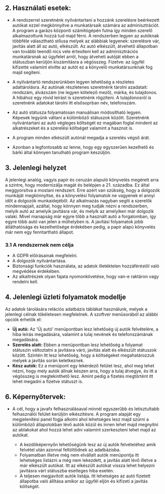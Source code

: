 ## 2. **Használati esetek:**

- A rendszerrel szeretnénk nyilvántartani a hozzánk szerelésre beérkezett autókat ezzel megkönnyítve a munkatársaik számára az adminisztrációt. A program a garázs központi számítógépén futna így minden szerelő alkalmazottunk hozzá tud majd férni. A rendszerben legyen az autóknak többféle választható stílusa melyek az alábbiak legyenek: szerelésre vár, javítás alatt áll az autó, elkészült. Az autó elkészült, átvehető állapotban van további teendő nics vele értesíteni kell az adminisztrációs munkatársnak az ügyfelet arról, hogy átveheti autóját ebben a státuszban kerüljön kiszámításra a végösszeg. Fizetve: az ügyfél kifizette valamint elvitte az autót ez a könyvelő munkatársunknak fog majd segíteni. 

- A nyilvántartó rendszerünkben legyen lehetőség a részletes adattárolásra. Az autónak részletenes szeretnénk tárolni azadatait: rendszám, alvázszám (ne legyen kötelező mező), márka, és tulajdonos. A hibához egy rövid leírást is szeretnénk rögzíteni. A tulajdonosról is szeretnénk adatokat tárolni itt elsősoprban név, telefonszám. 

- Az autó státusza folyamatosan manuálisan módosítható legyen. Képesek legyünk váltani a külömböző státuszok között. Szeretnénk nyilvántartani az autó végleges költségét ez magában foglal mindent az alkatrészeket és a szerelési költséget valamint a hasznot is.

- A program minden elkészült autónál megadja a szerelés végső árát.

- Azonban a legfontosabb az lenne, hogy egy egyszerűen kezelhető és bárki által könnyen tanulható program készüljön.

## 3. **Jelenlegi helyzet**

A jelenlegi analóg, vagyis papír és ceruzán alapuló könyvelés megérett arra a szintre, hogy modernizálja magát és belépjen a 21. századba. Ez által meggyorsítva a mostani rendszert. Erre azért van szükség, hogy a dolgozók munkáját megkönnyítse, és a könyvelési folyamatok ne vagyenek el annyi időt a dolgozók munkaidejéből. Az alkalmazás nagyban segíti a szerelők mindennapjait, azáltal, hogy könnyen meg tudják nézni a rendszerben, melyik autó az amelyik javításra vár, és melyik az amelyiken már dolgozik valaki. Mivel manapság már egyre több a használt autó a forgalomban, így egyre több autó van jelen a műhelyben is. A javítási folyamatok jobb átláthatósága és kezelhetősége érdekében pedig, a papír alapú könyvelés már nem egy fenntartható állapot.


### 3.1 **A rendszernek nem célja**

- A GDPR előírásainak megfelelni.
- A dolgozók nyílvántartása.
- Biztonsági funkciók használata, az adatok illetéktelen hozzáféréstől való megvédése érdekében.
- Az alkaltrészek olyan fajata nyomonkövetése, hogy van-e raktáron vagy rendelni kell.

## 4. **Jelenlegi üzleti folyamatok modellje**

Az adatok tárolására relációs adatbázis táblákat használunk, melyek a jelenlegi célnak tökéletesen megfelelnek. A szoftver menüsorából az alábbi opciók érhetők el:

- **Új autó:** Az 'Új autó' menüpontban lesz lehetőség új autók felvételére, a hiba leírás megadására, valamint a tulaj nevének és telefonszámának megadására.
- **Szerelés alatt:** Ebben a menüpontban lesz lehetőség a folyamat státuszin változtatni a javításra váró, javítás alatt és elkészült státuszok között. Szintén itt lesz lehetőség, hogy a költségeket megahatározzuk melyek a javítás során keletkeznek.
- **Kész autók:** Ez a menüpont egy lekérdező felület lesz, ahol meg lehet nézni, hogy mely autók állnak készen arra, hogy a tulaj átvegye, és itt a végösszeg is megtekinthető lesz. Amint pedig a fizetés megtörtént itt lehet megadni a fizetve státuszt is.

## 6. **Képernyőtervek:**

- A cél, hogy a javafx felhasználásaval minnél egyszerűbb és letisztultabb felhasználói felület kerüljön elkészítésre. A program alapját egy megjelenítési panel fogja alkotni ahol lehetséges lesz majd szűrni a külömböző állapotokban lévő autók közül és innen lehet majd megnyitni az ablakokat ahol hozzá lehet adni valamint szerkeszteni lehet majd az autókat. 

    - A kezdőképernyőn lehetőségünk lesz az új autók felvételéhez amik felvétel után azonnal feltöltődnek az adatbázisba.
    - Folyamatban illetve még nem elvállalt autók menüpontja itt lehetséges listázni a még nem lekezdett, a javítás alatt lévő illetve a már elkészült autókat. Itt az elkészült autókat vissza lehet helyezni javításra várt státuszba esetleges hiba esetén.
    - A teljesen megjavított autók listája. Itt lehetséges az autó fizetett állapotba való állítása amikor az ügyfél eljön és kifizeti a javítás költségét.
